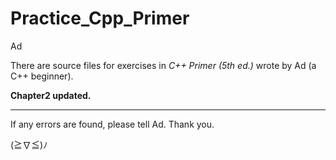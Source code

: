 # Practice_Cpp_Primer
Ad

There are source files for exercises in *C++ Primer (5th ed.)* wrote by Ad (a C++ beginner).

**Chapter2 updated.**

---------------------------------------

If any errors are found, please tell Ad.
Thank you.

(≧∇≦)ﾉ
